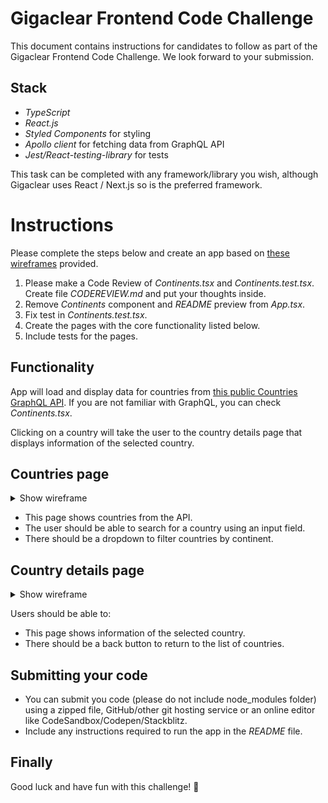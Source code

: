 # Gigaclear Frontend Code Challenge

This document contains instructions for candidates to follow as part of the Gigaclear Frontend Code Challenge. We look forward to your submission.

## Stack

- _TypeScript_
- _React.js_
- _Styled Components_ for styling
- _Apollo client_ for fetching data from GraphQL API
- _Jest/React-testing-library_ for tests

This task can be completed with any framework/library you wish, although Gigaclear uses React / Next.js so is the preferred framework.

# Instructions
Please complete the steps below and create an app based on [these wireframes](wireframes) provided.

1. Please make a Code Review of _Continents.tsx_ and _Continents.test.tsx_. Create file _CODEREVIEW.md_ and put your thoughts inside.
2. Remove _Continents_ component and _README_ preview from _App.tsx_.
3. Fix test in _Continents.test.tsx_.
4. Create the pages with the core functionality listed below.
5. Include tests for the pages.

## Functionality
App will load and display data for countries from [this public Countries GraphQL API](https://countries.trevorblades.com). If you are not familiar with GraphQL, you can check _Continents.tsx_.

Clicking on a country will take the user to the country details page that displays information of the selected country.

## Countries page

<details>
<summary>Show wireframe</summary>
<p>

#### List of countries and country details

![Countries page](/CountryListPage.png)

</p>
</details>

- This page shows countries from the API.
- The user should be able to search for a country using an input field.
- There should be a dropdown to filter countries by continent.

## Country details page

<details>
<summary>Show wireframe</summary>
<p>

#### List of countries and country details

![Country Details page](/CountryDetailsPage.png)

</p>
</details>

Users should be able to:
- This page shows information of the selected country.
- There should be a back button to return to the list of countries.

## Submitting your code
- You can submit you code (please do not include node_modules folder) using a zipped file, GitHub/other git hosting service or an online editor like CodeSandbox/Codepen/Stackblitz.
- Include any instructions required to run the app in the _README_ file.

## Finally

Good luck and have fun with this challenge! 💪
